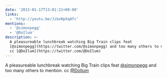 ```yaml
---
date: '2013-01-17T13:01:21+00:00'
links:
  - 'http://youtu.be/JibxHpXqAfc'
mentions:
  - '@simonpegg'
  - '@DoIlum'
description: >-
  A pleasureable lunchbreak watching Big Train clips feat
  [@simonpegg](https://twitter.com/@simonpegg) and too many others to mention. 
  cc [@DoIlum](https://twitter.com/@DoIlum)
---
```

A pleasureable lunchbreak watching Big Train clips feat [@simonpegg](https://twitter.com/@simonpegg) and too many others to mention.  cc [@DoIlum](https://twitter.com/@DoIlum)
